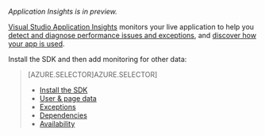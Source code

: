 
*Application Insights is in preview.*

<a name="selector1"></a>

[Visual Studio Application Insights](../article/application-insights/app-insights-overview.md) monitors your live application to help you [detect and diagnose performance issues and exceptions](../article/application-insights/app-insights-detect-triage-diagnose.md), and [discover how your app is used](../article/application-insights/app-insights-overview-usage.md). 

Install the SDK and then add monitoring for other data:

> [AZURE.SELECTOR]AZURE.SELECTOR]
> 
> * [Install the SDK](../article/application-insights/app-insights-asp-net.md#selector1)
> * [User & page data](../article/application-insights/app-insights-javascript.md#selector1)
> * [Exceptions](../article/application-insights/app-insights-asp-net-exceptions.md#selector1)
> * [Dependencies](../article/application-insights/app-insights-asp-net-dependencies.md#selector1)
> * [Availability](../article/application-insights/app-insights-monitor-web-app-availability.md#selector1)
> 
> 
